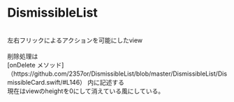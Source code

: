 # DismissibleList <br>
<br>
 左右フリックによるアクションを可能にしたview<br>
<br>
 削除処理は<br>
 [onDelete メソッド]（https://github.com/2357or/DismissibleList/blob/master/DismissibleList/DismissibleCard.swift/#L146） 内に記述する<br>
 現在はviewのheightを0にして消えている風にしている。
